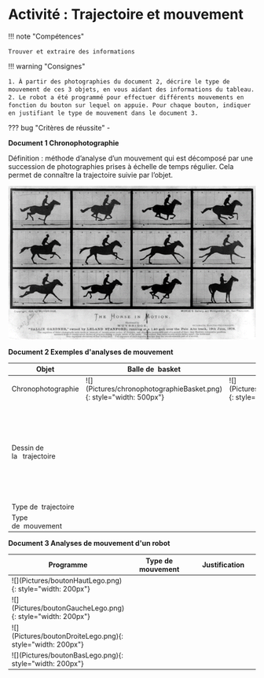 # Activité : Trajectoire et mouvement

!!! note "Compétences"

    Trouver et extraire des informations 

!!! warning "Consignes"

    1. À partir des photographies du document 2, décrire le type de mouvement de ces 3 objets, en vous aidant des informations du tableau.
    2. Le robot a été programmé pour effectuer différents mouvements en fonction du bouton sur lequel on appuie. Pour chaque bouton, indiquer en justifiant le type de mouvement dans le document 3.
    
??? bug "Critères de réussite"
    - 


**Document 1 Chronophotographie**

Définition : méthode d’analyse d’un mouvement qui est décomposé par une succession de photographies prises à échelle de temps régulier. Cela permet de connaître la trajectoire suivie par l’objet. 

![](Pictures/chronophotographieCheval.png)


**Document 2 Exemples d'analyses de mouvement**




<table markdown>

<thead>
<tr>
<th>Objet</th>
<th>Balle de&nbsp;&nbsp;basket</th>
<th>Nacelle d'une grande roue</th>
<th>Oiseau en vol</th>
</tr>
</thead>
<tbody markdown>
<tr markdown>
<td markdown>Chronophotographie</td>
<td markdown>![](Pictures/chronophotographieBasket.png){: style="width: 500px"}</td>
<td markdown>![](Pictures/chronophotographieGrandeRoue.png){: style="width: 500px"}</td>
<td markdown>![](Pictures/chronophotographieOiseau.png){: style="width: 500px"}</td>

</tr>
  <tr style="height: 200px">
    <td>Dessin de la&nbsp;&nbsp;&nbsp;trajectoire</td>
    <td></td>
    <td></td>
    <td></td>

  </tr>
  <tr>
    <td>Type de&nbsp;&nbsp;trajectoire</td>
    <td></td>
    <td></td>
    <td></td>

  </tr>
  <tr>
    <td>Type de&nbsp;&nbsp;mouvement</td>
    <td></td>
    <td></td>
    <td></td>

  </tr>
</tbody>
</table>

**Document 3 Analyses de mouvement d'un robot**

<table markdown>
<colgroup>
<col style="width: 200px">
<col style="width: 400px">
<col style="width: 400px">
</colgroup>
<thead>
<tr>
<th>Programme</th>
<th>Type de mouvement</th>
<th>Justification</th>
</tr>
</thead>
<tbody markdown>
<tr markdown>
<td markdown>![](Pictures/boutonHautLego.png){: style="width: 200px"}</td>
<td></td>
<td></td>
</tr>
<tr markdown>
<td markdown>![](Pictures/boutonGaucheLego.png){: style="width: 200px"}</td>
<td></td>
<td></td>
</tr>
<tr markdown>
<td markdown>![](Pictures/boutonDroiteLego.png){: style="width: 200px"}</td>
<td></td>
<td></td>
</tr>
<tr markdown>
<td markdown>![](Pictures/boutonBasLego.png){: style="width: 200px"}</td>
<td></td>
<td></td>
</tr>
</tbody>
</table>

